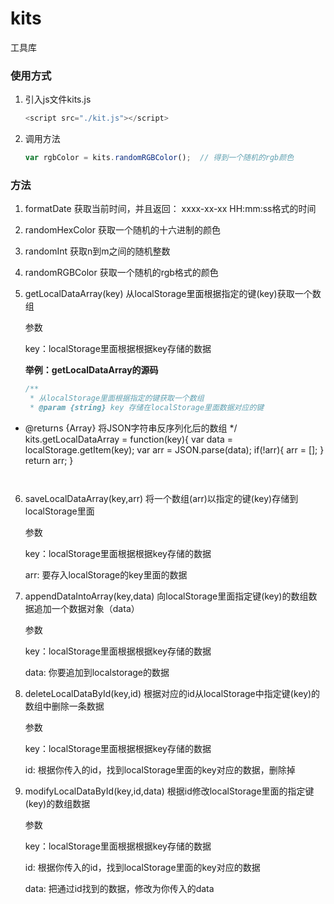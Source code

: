 # kits
 工具库

### 使用方式

1. 引入js文件kits.js

   ~~~js
   <script src="./kit.js"></script>
   ~~~

2. 调用方法

   ~~~js
   var rgbColor = kits.randomRGBColor();  // 得到一个随机的rgb颜色
   ~~~

   

   

### 方法

1. formatDate	获取当前时间，并且返回： xxxx-xx-xx HH:mm:ss格式的时间

2. randomHexColor  获取一个随机的十六进制的颜色

3. randomInt  获取n到m之间的随机整数

4. randomRGBColor   获取一个随机的rgb格式的颜色

5. getLocalDataArray(key)  从localStorage里面根据指定的键(key)获取一个数组

   参数
   
   key：localStorage里面根据根据key存储的数据
   
   **举例：getLocalDataArray的源码**
   
   ~~~js
   /**
    * 从localStorage里面根据指定的键获取一个数组
    * @param {string} key 存储在localStorage里面数据对应的键
 * @returns {Array} 将JSON字符串反序列化后的数组
    */
   kits.getLocalDataArray = function(key){
     var data = localStorage.getItem(key);
     var arr = JSON.parse(data);
     if(!arr){
       arr = [];
     }
     return arr;
   }
   ~~~
   

6. saveLocalDataArray(key,arr)   将一个数组(arr)以指定的键(key)存储到localStorage里面

   参数

   key：localStorage里面根据根据key存储的数据

   arr:    要存入localStorage的key里面的数据

   

7. appendDataIntoArray(key,data)  向localStorage里面指定键(key)的数组数据追加一个数据对象（data）

   参数

   key：localStorage里面根据根据key存储的数据

   data:    你要追加到localstorage的数据

   

8. deleteLocalDataById(key,id)   根据对应的id从localStorage中指定键(key)的数组中删除一条数据

   参数

   key：localStorage里面根据根据key存储的数据

   id:    根据你传入的id，找到localStorage里面的key对应的数据，删除掉

   

9. modifyLocalDataById(key,id,data)  根据id修改localStorage里面的指定键(key)的数组数据

   参数

   key：localStorage里面根据根据key存储的数据

   id:    根据你传入的id，找到localStorage里面的key对应的数据

   data: 把通过id找到的数据，修改为你传入的data